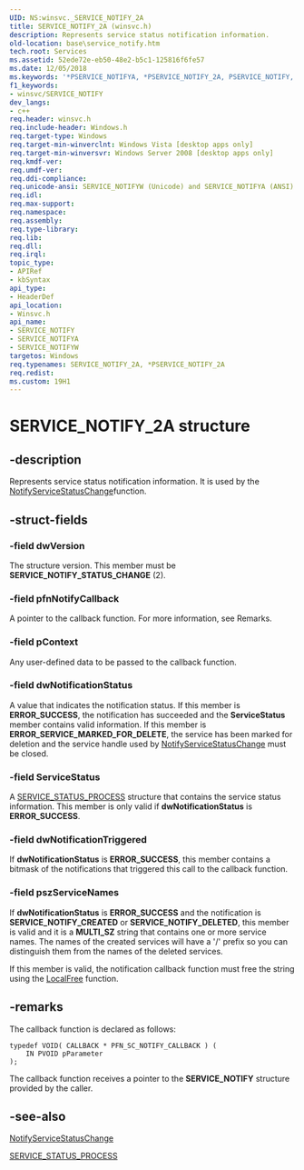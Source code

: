 ```yaml
---
UID: NS:winsvc._SERVICE_NOTIFY_2A
title: SERVICE_NOTIFY_2A (winsvc.h)
description: Represents service status notification information.
old-location: base\service_notify.htm
tech.root: Services
ms.assetid: 52ede72e-eb50-48e2-b5c1-125816f6fe57
ms.date: 12/05/2018
ms.keywords: '*PSERVICE_NOTIFYA, *PSERVICE_NOTIFY_2A, PSERVICE_NOTIFY, PSERVICE_NOTIFY structure pointer, SERVICE_NOTIFY, SERVICE_NOTIFY structure, SERVICE_NOTIFYA, SERVICE_NOTIFYW, SERVICE_NOTIFY_2, SERVICE_NOTIFY_2A, base.service_notify, winsvc/PSERVICE_NOTIFY, winsvc/SERVICE_NOTIFY, winsvc/SERVICE_NOTIFYA, winsvc/SERVICE_NOTIFYW'
f1_keywords:
- winsvc/SERVICE_NOTIFY
dev_langs:
- c++
req.header: winsvc.h
req.include-header: Windows.h
req.target-type: Windows
req.target-min-winverclnt: Windows Vista [desktop apps only]
req.target-min-winversvr: Windows Server 2008 [desktop apps only]
req.kmdf-ver: 
req.umdf-ver: 
req.ddi-compliance: 
req.unicode-ansi: SERVICE_NOTIFYW (Unicode) and SERVICE_NOTIFYA (ANSI)
req.idl: 
req.max-support: 
req.namespace: 
req.assembly: 
req.type-library: 
req.lib: 
req.dll: 
req.irql: 
topic_type:
- APIRef
- kbSyntax
api_type:
- HeaderDef
api_location:
- Winsvc.h
api_name:
- SERVICE_NOTIFY
- SERVICE_NOTIFYA
- SERVICE_NOTIFYW
targetos: Windows
req.typenames: SERVICE_NOTIFY_2A, *PSERVICE_NOTIFY_2A
req.redist: 
ms.custom: 19H1
---
```


# SERVICE_NOTIFY_2A structure


## -description


Represents service status notification information. It is used by the <a href="https://docs.microsoft.com/windows/desktop/api/winsvc/nf-winsvc-notifyservicestatuschangea">NotifyServiceStatusChange</a>function.


## -struct-fields




### -field dwVersion

The structure version. This member must be <b>SERVICE_NOTIFY_STATUS_CHANGE</b> (2).


### -field pfnNotifyCallback

A pointer to the callback function. For more information, see Remarks.


### -field pContext

Any user-defined data to be passed to the callback function.


### -field dwNotificationStatus

A value that indicates the notification status. If this member is <b>ERROR_SUCCESS</b>, the notification has succeeded and the <b>ServiceStatus</b> member contains valid information. If this member is <b>ERROR_SERVICE_MARKED_FOR_DELETE</b>, the service has been marked for deletion and the service handle used by <a href="https://docs.microsoft.com/windows/desktop/api/winsvc/nf-winsvc-notifyservicestatuschangea">NotifyServiceStatusChange</a> must be closed.


### -field ServiceStatus

A <a href="https://docs.microsoft.com/windows/desktop/api/winsvc/ns-winsvc-service_status_process">SERVICE_STATUS_PROCESS</a> structure that contains the service status information. This member is only valid if <b>dwNotificationStatus</b> is <b>ERROR_SUCCESS</b>.


### -field dwNotificationTriggered

If <b>dwNotificationStatus</b> is <b>ERROR_SUCCESS</b>, this member contains a bitmask of the notifications that triggered this call to the callback function.


### -field pszServiceNames

If <b>dwNotificationStatus</b> is <b>ERROR_SUCCESS</b> and the notification is <b>SERVICE_NOTIFY_CREATED</b> or <b>SERVICE_NOTIFY_DELETED</b>, this member is valid and it is a <b>MULTI_SZ</b> string that contains one or more service names. The names of the created services will have a '/' prefix so you can distinguish them from the names of the deleted services.

If this member is valid, the notification callback function must free the string using the <a href="https://docs.microsoft.com/windows/desktop/api/winbase/nf-winbase-localfree">LocalFree</a> function.


## -remarks



The callback function is declared as follows:

<pre class="syntax" xml:space="preserve"><code>typedef VOID( CALLBACK * PFN_SC_NOTIFY_CALLBACK ) (
    IN PVOID pParameter 
);</code></pre>
The callback function receives a pointer to the <b>SERVICE_NOTIFY</b> structure provided by the caller.




## -see-also




<a href="https://docs.microsoft.com/windows/desktop/api/winsvc/nf-winsvc-notifyservicestatuschangea">NotifyServiceStatusChange</a>



<a href="https://docs.microsoft.com/windows/desktop/api/winsvc/ns-winsvc-service_status_process">SERVICE_STATUS_PROCESS</a>
 

 

